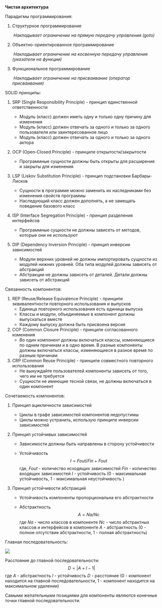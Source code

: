 **Чистая архитектура**

Парадигмы программирования:

1. Структурное программирование

   ​	*Накладывает ограничение на прямую передачу управления (goto)*

2. Объектно-ориентированное программирование

   ​	*Накладывает ограничение на косвенную передачу управления (указатели на функции)*

3. Функциональное программирование 

   ​	*Накладывает ограничение на присваивание (оператор присваивания)*

SOLID принципы:

1. SRP (Single Responsibility Principle) - принцип единственной ответственности 

   - Модуль (класс) должен иметь одну и только одну причину для изменения
   - Модуль (класс) должен отвечать за одного и только за одного пользователя или заинтересованное лицо
   - Модуль (класс) должен отвечать за одного и только за одного актора

2. OCP (Open-Closed Principle) - принципе открытости/закрытости

   - Программные сущности должны быть открыты для расширения и закрыты для изменения

3. LSP (Liskov Substitution Principle) - принцип подстановки Барбары-Лисков

   - Сущности в программе можно заменить их наследниками без изменения свойств программы
   - Наследующий класс должен дополнять, а не замещать поведение базового класс

4. ISP (Interface Segregation Principle) - принцип разделения интерфейсов

   - Программные сущности не должны зависеть от методов, которые они не используют

5. DIP (Dependency Inversion Principle) - принцип инверсии зависимостей

   - Модули верхних уровней не должны импортировать сущности из модулей нижних уровней. Оба типа модулей должны зависеть от абстракций
   - Абстракции не должны зависеть от деталей. Детали должны зависеть от абстракций

Связанность компонентов:

1. REP (Reuse/Release Equivalence Principle) - принципе эквивалентности повторного использования и выпусков
   - Единица повторного использования есть единица выпуска
   - Классы и модули, объединяемые в компонент должны выпускаться вместе
   - Каждому выпуску должна быть присвоена версия
2. CCP (Common Closure Principle) - принципе согласованного изменения
   - Во один компонент должны включаться классы, изменяющиеся по одним причинам и в одно время. В разные компоненты должны включаться классы, изменяющиеся в разное время по разным причинам
3. CRP (Common Reuse Principle) - принципе совместного повторного использования
   - Не вынуждайте пользователей компоненты зависеть от того, чего им не требуется
   - Сущности не имеющие тесной связи, не должны включаться в один компонент

Сочетаемость компонентов:

1. Принцип ацикличности зависимостей

   - Циклы в графе зависимостей компонентов недопустимы
   - Циклы можно устранить, использую принципе инверсии зависимостей

2. Принцип устойчивых зависимостей

   - Зависимости должны быть направлены в сторону устойчивости

   - Устойчивость 
$$
I = Fout/Fin+Fout
$$
   где, *Fout* - количество исходящих зависимостей
   *Fin* - количество входящих зависимостей
   *I* - устойчивость (0 - максимальная устойчивость, 1 - максимальная неустойчивость )


3. Принцип устойчивости абстракций

   - Устойчивость компоненты пропорциональна его абстрактности

   - Абстрактность
$$
A = Na / Nc
$$
   где *Na* - число классов в компоненте
   *Nc* - число абстрактных классов и интерфейсов в компоненте
   *A* - абстрактность (0 - полное отсутствие абстрактности, 1 - полная абстрактность) 

Главная последовательность:

![](https://habrastorage.org/webt/cy/lz/pc/cylzpcfipympkztstfztdmycruy.jpeg)

Расстояние до главной последовательности:	
$$
D = |A+I-1|
$$
где *A* - абстрактность
   *I* - устойчивость
   *D* - расстояние (0 - компонент находится на главной последовательности, 1 - компонент находится на максимальном удалении)

Самыми желательными позициями для компоненты являются конечные точки главной последовательности.
